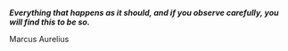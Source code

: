 _**Everything that happens as it should, and if you observe carefully, you will find this to be so.**_

Marcus Aurelius